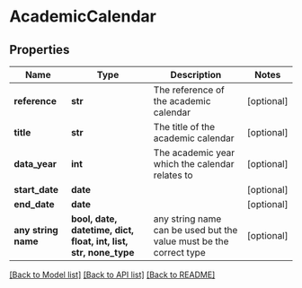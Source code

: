 # AcademicCalendar


## Properties
Name | Type | Description | Notes
------------ | ------------- | ------------- | -------------
**reference** | **str** | The reference of the academic calendar | [optional] 
**title** | **str** | The title of the academic calendar | [optional] 
**data_year** | **int** | The academic year which the calendar relates to | [optional] 
**start_date** | **date** |  | [optional] 
**end_date** | **date** |  | [optional] 
**any string name** | **bool, date, datetime, dict, float, int, list, str, none_type** | any string name can be used but the value must be the correct type | [optional]

[[Back to Model list]](../README.md#documentation-for-models) [[Back to API list]](../README.md#documentation-for-api-endpoints) [[Back to README]](../README.md)


